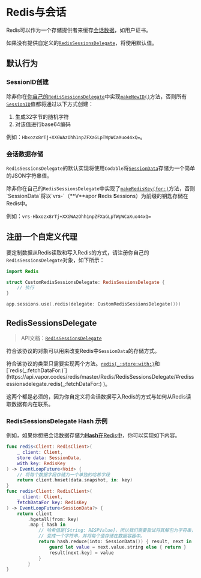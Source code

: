 # Redis与会话

Redis可以作为一个存储提供者来缓存[会话数据](.../sessions.md#session-data)，如用户证书。

如果没有提供自定义的[`RedisSessionsDelegate`](https://api.vapor.codes/redis/master/Redis/RedisSessionsDelegate/)，将使用默认值。

## 默认行为

### SessionID创建

除非你在[你自己的`RedisSessionsDelegate`](#RedisSessionsDelegate)中实现[`makeNewID()`](https://api.vapor.codes/redis/master/Redis/RedisSessionsDelegate/#redissessionsdelegate.makeNewID())方法，否则所有[`SessionID`](https://api.vapor.codes/vapor/master/Vapor/SessionID/)值都将通过以下方式创建：

1. 生成32字节的随机字符
1. 对该值进行base64编码

例如：`Hbxozx8rTj+XXGWAzOhh1npZFXaGLpTWpWCaXuo44xQ=`。

### 会话数据存储

`RedisSessionsDelegate`的默认实现将使用`Codable`将[`SessionData`](https://api.vapor.codes/vapor/master/Vapor/SessionData/)存储为一个简单的JSON字符串值。

除非你在自己的`RedisSessionsDelegate`中实现了[`makeRedisKey(for:)`](https://api.vapor.codes/redis/master/Redis/RedisSessionsDelegate/#redissessionsdelegate.makeRedisKey(for:))方法，否则`SessionData`将以`vrs-`（**V**apor **R**edis **S**essions）为前缀的钥匙存储在Redis中。

例如：`vrs-Hbxozx8rTj+XXGWAzOhh1npZFXaGLpTWpWCaXuo44xQ=`

## 注册一个自定义代理

要定制数据从Redis读取和写入Redis的方式，请注册你自己的`RedisSessionsDelegate`对象，如下所示：

```swift
import Redis

struct CustomRedisSessionsDelegate: RedisSessionsDelegate {
    // 执行
}

app.sessions.use(.redis(delegate: CustomRedisSessionsDelegate()))
```

## RedisSessionsDelegate

> API文档：[`RedisSessionsDelegate`](https://api.vapor.codes/redis/master/Redis/RedisSessionsDelegate/)

符合该协议的对象可以用来改变Redis中`SessionData`的存储方式。

符合该协议的类型只需要实现两个方法。[`redis(_:store:with:)`](https://api.vapor.codes/redis/master/Redis/RedisSessionsDelegate/#redissessionsdelegate.redis(_:store:with:))和[`redis(_:fetchDataFor:)`](https://api.vapor.codes/redis/master/Redis/RedisSessionsDelegate/#redissessionsdelegate.redis(_:fetchDataFor:) )。

这两个都是必须的，因为你自定义将会话数据写入Redis的方式与如何从Redis读取数据有内在联系。

### RedisSessionsDelegate Hash 示例

例如，如果你想把会话数据存储为[**Hash**在Redis中](https://redis.io/topics/data-types-intro#redis-hashes)，你可以实现如下内容。

```swift
func redis<Client: RedisClient>(
    _ client: Client,
    store data: SessionData,
    with key: RedisKey
) -> EventLoopFuture<Void> {
    // 将每个数据字段存储为一个单独的哈希字段
    return client.hmset(data.snapshot, in: key)
}
func redis<Client: RedisClient>(
    _ client: Client,
    fetchDataFor key: RedisKey
) -> EventLoopFuture<SessionData?> {
    return client
        .hgetall(from: key)
        .map { hash in
            // 哈希值是[String: RESPValue]，所以我们需要尝试将其解包为字符串，并将每个值存储在数据容器中。
            // 变成一个字符串，并将每个值存储在数据容器中。
            return hash.reduce(into: SessionData()) { result, next in
                guard let value = next.value.string else { return }
                result[next.key] = value
            }
        }
}
```
